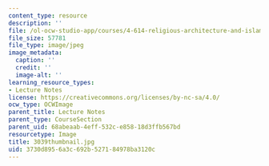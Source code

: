 ```yaml
---
content_type: resource
description: ''
file: /ol-ocw-studio-app/courses/4-614-religious-architecture-and-islamic-cultures-fall-2002/3730d8956a3c692b527184978ba3120c_3039thumbnail.jpg
file_size: 57781
file_type: image/jpeg
image_metadata:
  caption: ''
  credit: ''
  image-alt: ''
learning_resource_types:
- Lecture Notes
license: https://creativecommons.org/licenses/by-nc-sa/4.0/
ocw_type: OCWImage
parent_title: Lecture Notes
parent_type: CourseSection
parent_uid: 68abeaab-4eff-532c-e858-18d3ffb567bd
resourcetype: Image
title: 3039thumbnail.jpg
uid: 3730d895-6a3c-692b-5271-84978ba3120c
---
```

